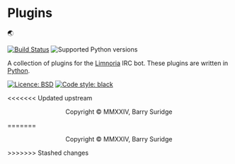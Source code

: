 # Plugins

:earth_asia:

[![Build Status](https://app.travis-ci.com/Alcheri/Plugins.svg?branch=master)](https://app.travis-ci.com/Alcheri/Plugins)
![Supported Python versions](https://img.shields.io/badge/3.9%2C%203.10%2C%203.11%2C%203.12-blue.svg)

A collection of plugins for the [Limnoria](https://github.com/ProgVal/Limnoria) IRC bot.
These plugins are written in [Python](https://www.python.org/).

[![Licence: BSD](https://img.shields.io/badge/license-BSD-green)](https://github.com/Alcheri/Plugins/blob/master/LICENCE.md) [![Code style: black](https://img.shields.io/badge/code%20style-black-black)](https://github.com/psf/black)

<<<<<<< Updated upstream
<p align="center">Copyright © MMXXIV, Barry Suridge</p>
=======
<p align="center">Copyright © MMXXIV, Barry Suridge</p>
>>>>>>> Stashed changes

